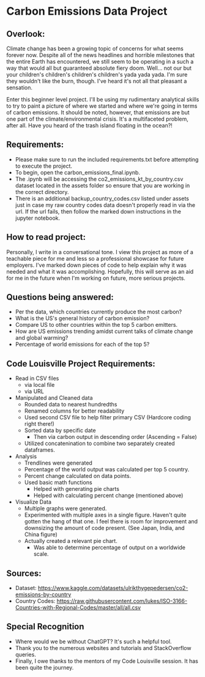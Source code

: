 # Carbon Emissions Data Project

## Overlook:
Climate change has been a growing topic of concerns for what seems forever now. Despite all of the news headlines and horrible milestones that the entire Earth has encountered, we still seem to be operating in a such a way that would all but guaranteed absolute fiery doom. Well... not our but your children's children's children's children's yada yada yada. I'm sure they wouldn't like the burn, though. I've heard it's not all that pleasant a sensation. 

Enter this beginner level project. I'll be using my rudimentary analytical skills to try to paint a picture of where we started and where we're going in terms of carbon emissions. It should be noted, however, that emissions are but one part of the climate/environmental crisis. It's a multifaceted problem, after all. Have you heard of the trash island floating in the ocean?!

## Requirements:
- Please make sure to run the included requirements.txt before attempting to execute the project.
- To begin, open the carbon_emissions_final.ipynb.
- The .ipynb  will be accessing the co2_emissions_kt_by_country.csv dataset located in the assets folder so ensure that you are working in the correct directory.
- There is an additional backup_country_codes.csv listed under assets just in case my raw country codes data doesn't properly read in via the url. If the url fails, then follow the marked down instructions in the jupyter notebook.

## How to read project:
Personally, I write in a conversational tone. I view this project as more of a teachable piece for me and less so a professional showcase for future employers. I've marked down pieces of code to help explain why it was needed and what it was accomplishing. Hopefully, this will serve as an aid for me in the future when I'm working on future, more serious projects.

## Questions being answered:

- Per the data, which countries currently produce the most carbon?
- What is the US's general history of carbon emission?
- Compare US to other countries within the top 5 carbon emitters.
- How are US emissions trending amidst current talks of climate change and global warming? 
- Percentage of world emissions for each of the top 5?

## Code Louisville Project Requirements:
- Read in CSV files
    - via local file
    - via URL
- Manipulated and Cleaned data
    - Rounded data to nearest hundredths
    - Renamed columns for better readability
    - Used second CSV file to help filter primary CSV (Hardcore coding right there!)
    - Sorted data by specific date
        - Then via carbon output in descending order (Ascending = False)
    - Utilized concatenination to combine two separately created dataframes.
- Analysis
    - Trendlines were generated
    - Percentage of the world output was calculated per top 5 country.
    - Percent change calculated on data points.
    - Used basic math functions
        - Helped with generating pie charts
        - Helped with calculating percent change (mentioned above)
- Visualize Data
    - Multiple graphs were generated.
    - Experimented with multiple axes in a single figure. Haven't quite gotten the hang of that one. I feel there is room for improvement and downsizing the amount of code present. (See Japan, India, and China figure)
    - Actually created a relevant pie chart.
        - Was able to determine percentage of output on a worldwide scale.


## Sources:
- Dataset:          https://www.kaggle.com/datasets/ulrikthygepedersen/co2-emissions-by-country
- Country Codes:    https://raw.githubusercontent.com/lukes/ISO-3166-Countries-with-Regional-Codes/master/all/all.csv

## Special Recognition
- Where would we be without ChatGPT? It's such a helpful tool.
- Thank you to the numerous websites and tutorials and StackOverflow queries.
- Finally, I owe thanks to the mentors of my Code Louisville session. It has been quite the journey.
